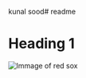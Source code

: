 kunal sood# readme

# Heading 1

![Immage of red sox](C:\Users\ksood\Documents\readme\download.png)

